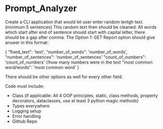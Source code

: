 # Prompt_Analyzer
Create a CLI application that would let user enter random lentgh text.(minimum 5 sentences)
This random text then should be cleaned: 
All words which start after end of sentence should start with capital letter, there should be a gap after comma.
The Option 1: GET Report option should give answer in this format:

{
    "fixed_text": 'text',
    "number_of_words": 'number_of_words',
    "number_of_sentences": 'number_of_sentences'
    "count_of_numbers": 'count_of_numbers' //how many numbers were in the text
    "most common word/words": 'most common word'
}

There should be other options as well for every other field.

Code must include:
 - Class (if applicable: All 4 OOP principles, static, class methods, property decorators, dataclasses, use at least 3 python magic methods)
 - Types everywhere
 - Logging setup
 - Error handling 
 - Github Repo